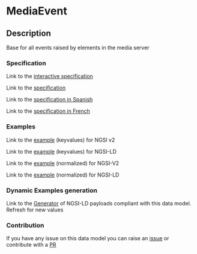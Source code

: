 # MediaEvent

## Description 

Base for all events raised by elements in the media server
### Specification

Link to the [interactive specification](https://swagger.lab.fiware.org/?url=https://smart-data-models.github.io/dataModel.Multimedia/MediaEvent/swagger.yaml)

Link to the [specification](https://smart-data-models.github.io/dataModel.Multimedia/MediaEvent/doc/spec.md)

Link to the [specification in Spanish](https://smart-data-models.github.io/dataModel.Multimedia/MediaEvent/doc/spec_ES.md)

Link to the [specification in French](https://smart-data-models.github.io/dataModel.Multimedia/MediaEvent/doc/spec_FR.md)
### Examples

Link to the [example](https://smart-data-models.github.io/dataModel.Multimedia/MediaEvent/examples/example.json) (keyvalues) for NGSI v2

Link to the [example](https://smart-data-models.github.io/dataModel.Multimedia/MediaEvent/examples/example.jsonld) (keyvalues) for NGSI-LD

Link to the [example](https://smart-data-models.github.io/dataModel.Multimedia/MediaEvent/examples/example-normalized.json) (normalized) for NGSI-V2

Link to the [example](https://smart-data-models.github.io/dataModel.Multimedia/MediaEvent/examples/example-normalized.jsonld) (normalized) for NGSI-LD
### Dynamic Examples generation

Link to the [Generator](https://smartdatamodels.org/extra/ngsi-ld_generator_v0.91.php?schemaUrl=https://raw.githubusercontent.com/smart-data-models/dataModel.Multimedia/master/MediaEvent/schema.json&email=info@smartdatamodels.org) of NGSI-LD payloads compliant with this data model. Refresh for new values
### Contribution

 If you have any issue on this data model you can raise an [issue](https://github.com/smart-data-models/dataModel.Multimedia/issues)  or contribute with a [PR](https://github.com/smart-data-models/dataModel.Multimedia/pulls)